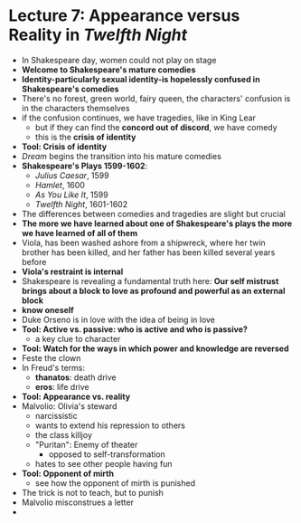 # Lecture 7: Appearance versus Reality in *Twelfth Night*

- In Shakespeare day, women could not play on stage
- **Welcome to Shakespeare's mature comedies**
- **Identity-particularly sexual identity-is hopelessly confused in Shakespeare's comedies**
- There's no forest, green world, fairy queen, the characters' confusion is in the characters themselves
- if the confusion continues, we have tragedies, like in King Lear
  - but if they can find the **concord out of discord**, we have comedy
  - this is the **crisis of identity**
- **Tool: Crisis of identity**
- *Dream* begins the transition into his mature comedies
- **Shakespeare's Plays 1599-1602**:
  - *Julius Caesar*, 1599
  - *Hamlet*, 1600
  - *As You Like It*, 1599
  - *Twelfth Night*, 1601-1602
- The differences between comedies and tragedies are slight but crucial
- **The more we have learned about one of Shakespeare's plays the more we have learned of all of them**
- Viola, has been washed ashore from a shipwreck, where her twin brother has been killed, and her father has been killed several years before
- **Viola's restraint is internal**
- Shakespeare is revealing a fundamental truth here: **Our self mistrust brings about a block to love as profound and powerful as an external block**
- **know oneself**
- Duke Orseno is in love with the idea of being in love
- **Tool: Active vs. passive: who is active and who is passive?**
  - a key clue to character
- **Tool: Watch for the ways in which power and knowledge are reversed**
- Feste the clown
- In Freud's terms:
  - **thanatos**: death drive
  - **eros**: life drive
- **Tool: Appearance vs. reality**
- Malvolio: Olivia's steward
  - narcissistic
  - wants to extend his repression to others
  - the class killjoy
  - "Puritan": Enemy of theater
    - opposed to self-transformation
  - hates to see other people having fun
- **Tool: Opponent of mirth**
  - see how the opponent of mirth is punished
- The trick is not to teach, but to punish
- Malvolio misconstrues a letter
- 

